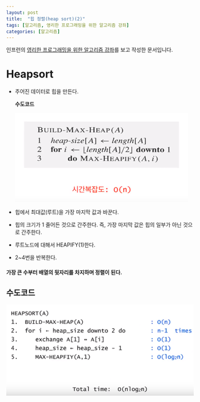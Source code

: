 ```yaml
---
layout: post
title:  "힙 정렬(heap sort)(2)"
tags: [알고리즘, 영리한 프로그래밍을 위한 알고리즘 강좌]
categories: [알고리즘]
---
```


인프런의 [영리한 프로그래밍을 위한 알고리즘 강좌](https://www.inflearn.com/course/%EC%95%8C%EA%B3%A0%EB%A6%AC%EC%A6%98-%EA%B0%95%EC%A2%8C/)를 보고 작성한 문서입니다.

Heapsort
=========

- 주어진 데이터로 힙을 만든다.

    **수도코드**  

    ![array_to_heap](/images/algorithm/array_to_heap.png)

- 힙에서 최대값(루트)을 가장 마지막 값과 바꾼다.

- 힙의 크기가 1 줄어든 것으로 간주한다. 즉, 가장 마지막 값은 힙의 일부가 아닌 것으로 간주한다.

- 루트노드에 대해서 HEAPIFY(1)한다.

- 2~4번을 반복한다.  

#### 가장 큰 수부터 배열의 뒷자리를 차지하며 정렬이 된다.  

수도코드
-------

![heapsort_time](/images/algorithm/heapsort_time.png)
